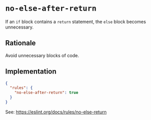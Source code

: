 # `no-else-after-return`

If an `if` block contains a `return` statement,
the `else` block becomes unnecessary.

## Rationale

Avoid unnecessary blocks of code.

## Implementation

```json
{
  "rules": {
    "no-else-after-return": true
  }
}
```

See: https://eslint.org/docs/rules/no-else-return

